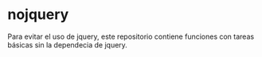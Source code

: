 # nojquery
Para evitar el uso de jquery, este repositorio contiene funciones con tareas básicas sin la dependecia de jquery.
